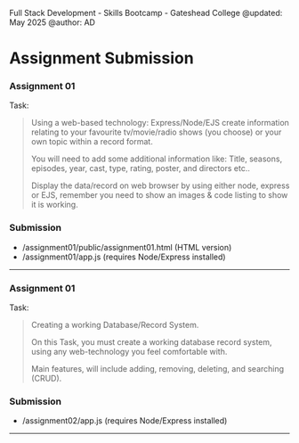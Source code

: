Full Stack Development - Skills Bootcamp - Gateshead College
@updated: May 2025
@author: AD

# Assignment Submission

### Assignment 01

Task: 

> Using a web-based technology: Express/Node/EJS create information relating to your favourite tv/movie/radio shows (you choose) or your own topic within a record format.
>
> You will need to add some additional information like: Title, seasons, episodes, year, cast, type, rating, poster, and directors etc..
>
> Display the data/record on web browser by using either node, express or EJS, remember you need to show an images & code listing to show it is working.


### Submission

- /assignment01/public/assignment01.html (HTML version)
- /assignment01/app.js (requires Node/Express installed)


---

### Assignment 01

Task: 


>Creating a working Database/Record System.
>
>On this Task, you must create a working database record system, using any web-technology you feel comfortable with. 
>
>  Main features, will include adding, removing, deleting, and  searching (CRUD).

### Submission

- /assignment02/app.js (requires Node/Express installed)

---
